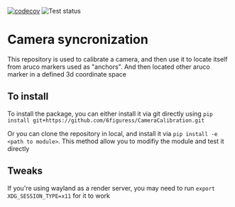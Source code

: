 [![codecov](https://codecov.io/gh/6figuress/CameraCalibration/branch/main/graph/badge.svg?token=W25GRHWTS0)](https://codecov.io/gh/6figuress/CameraCalibration)
![Test status](https://github.com/6figuress/CameraCalibration/actions/workflows/main.yml/badge.svg)

# Camera syncronization

This repository is used to calibrate a camera, and then use it to locate itself from aruco markers used as "anchors". And then located other aruco marker in a defined 3d coordinate space

## To install

To install the package, you can either install it via git directly using `pip install git+https://github.com/6figuress/CameraCalibration.git`

Or you can clone the repository in local, and install it via `pip install -e <path to module>`. This method allow you to modifiy the module and test it directly

## Tweaks

If you're using wayland as a render server, you may need to run `export XDG_SESSION_TYPE=x11` for it to work
